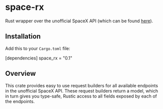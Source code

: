 # space-rx

Rust wrapper over the unofficial SpaceX API (which can be found [here](https://github.com/r-spacex/SpaceX-API)).

## Installation

Add this to your `Cargo.toml` file:

[dependencies]
space_rx = "0.1"

## Overview

This crate provides easy to use request builders for all available endpoints in the unofficial SpaceX API.  These request builders return a model, which in turn gives you type-safe, Rustic access to all fields exposed by each of the endpoints.



